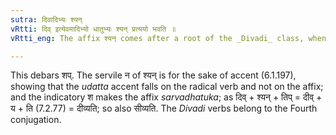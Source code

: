 ```yaml
---
sutra: दिवादिभ्यः श्यन्
vRtti: दिव् इत्येवमादिभ्यो धातुभ्यः श्यन् प्रत्ययो भवति ॥
vRtti_eng: The affix श्यन् comes after a root of the _Divadi_ class, when a _sarvadhatuka_ affix denoting the agent follows.

---
```

This debars शप्. The servile न of श्यन् is for the sake of accent (6.1.197), showing that the _udatta_ accent falls on the radical verb and not on the affix; and the indicatory श makes the affix _sarvadhatuka_; as दिव् + श्यन् + तिप् = दीव् + य + ति (7.2.77) = दीव्यति; so also सीव्यति. The _Divadi_ verbs belong to the Fourth conjugation.